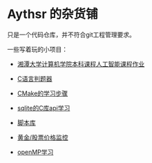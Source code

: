 # Aythsr 的杂货铺

只是一个代码仓库，并不符合git工程管理要求。

一些写着玩的小项目：

- [湘潭大学计算机学院本科课程人工智能课程作业](https://github.com/ShiningXiao233/ShiningXiao233.github.io/tree/main/XTU_artificial_intelligence_BP_2.0-main)

- [C语言判题器](https://github.com/ShiningXiao233/ShiningXiao233.github.io/tree/main/Judge)

- [CMake的学习步骤](https://github.com/ShiningXiao233/ShiningXiao233.github.io/tree/main/CMakeLearn)

- [sqlite的C库api学习](https://github.com/ShiningXiao233/ShiningXiao233.github.io/tree/main/sqlite)

- [脚本库]()

- [黄金/股票价格监控](./gp)

- [openMP学习]()

  
